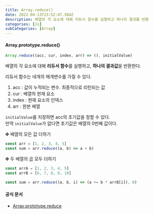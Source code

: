```yaml
---
title: Array.reduce()
date: 2022-04-13T23:52:47.584Z
description: 배열의 각 요소에 대해 리듀서 함수를 실행하고 하나의 결과를 반환
categories: [Js]
subCategories: [Array]
---
```


#### Array.prototype.reduce()

```jsx
Array.reduce((acc, cur, index, arr) => (), initialValue)
```

배열의 각 요소에 대해 **리듀서 함수**를 실행하고, **하나의 결과값**을 반환한다.

리듀서 함수는 네개의 매개변수를 가질 수 있다.

1. acc : 값이 누적되는 변수. 최종적으로 리턴되는 값
2. cur : 배열의 현재 요소
3. index : 현재 요소의 인덱스
4. arr : 원본 배열

`initialValue`를 지정하면 acc의 초기값을 정할 수 있다.
<br>
만약 `initialValue`가 없다면 초기값은 배열의 0번째 값이다.

<div class="tab bottom10">✤ 배열의 모든 값 더하기</div>

```jsx
const arr = [1, 2, 3, 4, 5]
const sum = arr.reduce((a, b) => a + b)
```

<div class="tab bottom10">✤ 두 배열의 곱 모두 더하기</div>

```jsx
const arrA = [1, 2, 3, 4, 5]
const arrB = [6, 7, 8, 9, 10]

const sum = arr.reduce((a, b, i) => (a += b * arrB[i]), 0)
```

#### 공식 문서

- <a href="https://developer.mozilla.org/ko/docs/Web/JavaScript/Reference/Global_Objects/Array/Reduce" target="_blank">Array.prototype.reduce</a>
